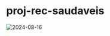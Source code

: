 # proj-rec-saudaveis
 
![2024-08-16](https://github.com/user-attachments/assets/8406e6c5-5a73-493b-8455-09cc8f41768e)
